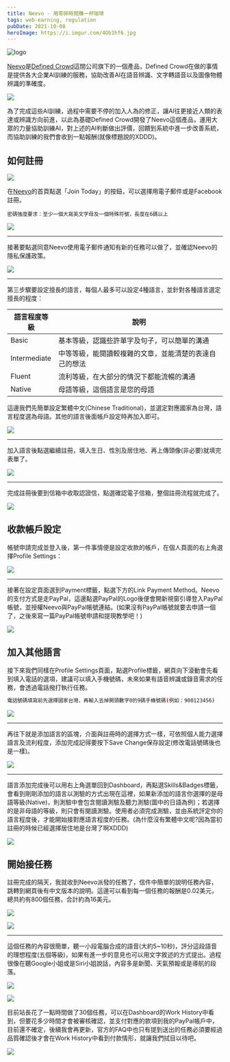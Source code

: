 ```yaml
---
title: Neevo - 用零碎時間賺一杯咖啡
tags: web-earning, regulation
pubDate: 2021-10-08
heroImage: https://i.imgur.com/4Ob1hf6.jpg
---
```


![logo](https://i.imgur.com/4Ob1hf6.jpg)

[Neevo](https://www.neevo.ai/)是[Defined Crowd](https://www.definedcrowd.com/)這間公司旗下的一個產品，Defined Crowd在做的事情是提供各大企業AI訓練的服務，協助改善AI在語音辨識、文字轉語音以及圖像物體辨識的準確度。

![](https://i.imgur.com/HlTqfYY.jpg)

為了完成這些AI訓練，過程中需要不停的加入人為的修正，讓AI往更接近人類的表達或辨識方向前進，以此為基礎Defined Crowd開發了Neevo這個產品，運用大眾的力量協助訓練AI，對上述的AI判斷做出評價，回饋到系統中進一步改善系統，而協助訓練的我們會收到一點報酬(就像標題說的XDDD)。

## 如何註冊

![](https://i.imgur.com/vH7gi6a.jpg)

在[Neevo](https://www.neevo.ai/)的首頁點選「Join Today」的按鈕，可以選擇用電子郵件或是Facebook註冊。

```
密碼強度要求：至少一個大寫英文字母及一個特殊符號，長度在6碼以上
```

![](https://i.imgur.com/vI7mvJW.jpg)

---

接著要點選同意Neevo使用電子郵件通知有新的任務可以做了，並確認Neevo的隱私保護政策。

![](https://i.imgur.com/I9zPlTD.jpg)

---
第三步驟要設定擅長的語言，每個人最多可以設定4種語言，並針對各種語言選定擅長的程度：

|語言程度等級|說明|
|---|---|
|Basic|基本等級，認識些許單字及句子，可以簡單的溝通|
|Intermediate|中等等級，能閱讀較複雜的文章，並能清楚的表達自己的想法|
|Fluent|流利等級，在大部分的情況下都能流暢的溝通|
|Native|母語等級，這個語言是您的母語|

這邊我們先簡單設定繁體中文(Chinese Traditional)，並選定對應國家為台灣，語言程度選為母語。其他的語言後面帳戶設定時再加入即可。

![](https://i.imgur.com/cnYo0E3.jpg)

---

加入語言後點選繼續註冊，填入生日、性別及居住地、再上傳頭像(非必要)就填完表單了。

![](https://i.imgur.com/hn0KLxC.jpg)

---
完成註冊後要到信箱中收取認證信，點選確認電子信箱，整個註冊流程就完成了。

![](https://i.imgur.com/ANXpWU4.jpg)

## 收款帳戶設定

帳號申請完成並登入後，第一件事情便是設定收款的帳戶，在個人頁面的右上角選擇Profile Settings：

![](https://i.imgur.com/JRmKIHZ.jpg)

---

接著在設定頁面選到Payment標籤，點選下方的Link Payment Method。Neevo的支付方式是走PayPal，這邊點選PayPal的Logo後便會開新視窗引導登入PayPal帳號，並授權Neevo與PayPal帳號連結。(如果沒有PayPal帳號就要去申請一個了，之後來寫一篇PayPal帳號申請和提現教學吧！)

![](https://i.imgur.com/PZ4ufER.jpg)

## 加入其他語言

接下來我們同樣在Profile Settings頁面，點選Profile標籤，網頁向下滾動會先看到填入電話的選項，建議可以填入手機號碼，未來如果有語音辨識或錄音需求的任務，會透過電話撥打執行任務。

```bash
電話號碼填寫前先選擇國家台灣，再輸入去掉開頭數字0的9碼手機號碼(例如：900123456)
```

![](https://i.imgur.com/SUDo7hs.jpg)

---

再往下就是添加語言的區塊，介面與註冊時的選擇方式一樣，可依照個人能力選擇語言及流利程度，添加完成記得要按下Save Change保存設定(修改電話號碼後也是一樣)。

![](https://i.imgur.com/RtVDr40.jpg)

---
語言添加完成後可以用右上角選單回到Dashboard，再點選Skills&Badges標籤，會看到剛剛添加的語言以測驗的方式出現在這裡，如果新添加的語言你選擇的是母語等級(Native)，則測驗中會包含閱讀測驗及聽力測驗(圖中的日語為例)；若選擇的是非母語的等級，則只會有閱讀測驗。使用者必須完成測驗，並由系統評定你的語言程度後，才能開始接對應語言程度的任務。(為什麼沒有繁體中文呢?因為當初註冊的時候已經選擇居住地是台灣了啊XDDD)

![](https://i.imgur.com/xgzebM3.jpg)

## 開始接任務

註冊完成的隔天，我就收到Neevo派發的任務了，信件中簡單的說明任務內容，跳轉到網頁後有中文版本的說明。這邊可以看到每一個任務的報酬是0.02美元，總共約有800個任務，合計約為16美元。

![](https://i.imgur.com/OiPRWgM.jpg)

![](https://i.imgur.com/qHWqstu.jpg)

---

這個任務的內容很簡單，聽一小段電腦合成的語音(大約5~10秒)，評分這段語音的理想程度(五個等級)，如果有進一步的意見也可以用文字敘述的方式提出。過程很像在聽Google小姐或是Siri小姐說話，內容多是新聞、天氣預報或是導航的段落。

![](https://i.imgur.com/MjEpXU8.jpg)

![](https://i.imgur.com/XsGYNxA.jpg)

目前站長花了一點時間做了30個任務，可以在Dashboard的Work History中看到，但要花多少時間才會被審核確認，並支付對應的款項到我的PayPal帳戶中，目前還不確定，後續我會再更新，官方的FAQ中也只有提到送出的任務必須要經過品質確認後才會在Work History中看到付款情形，就讓我們拭目以待吧。

![](https://i.imgur.com/rEaeDkR.jpg)
